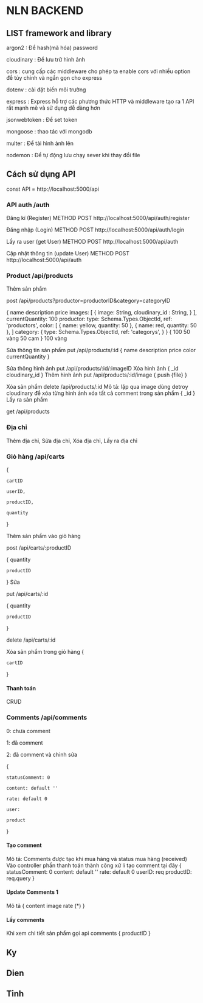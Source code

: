 # NLN BACKEND

## LIST framework and library

argon2 : Để hash(mã hóa) password

cloudinary : Để lưu trữ hình ảnh

cors : cung cấp các middleware cho phép ta enable cors với nhiều option để tùy chỉnh và ngắn gọn cho express

dotenv : cài đặt biến môi trường

express : Express hỗ trợ các phương thức HTTP và middleware tạo ra 1 API rất mạnh mẽ và sử dụng dễ dàng hơn

jsonwebtoken : Để set token

mongoose : thao tác với mongodb

multer : Để tải hình ảnh lên

nodemon : Để tự động lưu chạy sever khi thay đổi file

## Cách sử dụng API

const API = http://localhost:5000/api

### API auth /auth

Đăng kí (Register)
METHOD POST http://localhost:5000/api/auth/register

Đăng nhập (Login)
METHOD POST http://localhost:5000/api/auth/login

Lấy ra user (get User)
METHOD POST http://localhost:5000/api/auth

Cập nhật thông tin (update User)
METHOD POST http://localhost:5000/api/auth

### Product /api/products

Thêm sản phẩm

post /api/products?productor=productorID&category=categoryID

{
    name
    description
    price
    images: [
        {
            image: String,
            cloudinary_id : String,
        }
    ],
    currentQuantity: 100
    productor: type: Schema.Types.ObjectId, ref: 'productors',
    color: [
        {
            name: yellow,
            quantity: 50
        },
        {
            name: red,
            quantity: 50
        },
    ]
    category: {
         type: Schema.Types.ObjectId, ref: 'categorys', 
    }
}
{
    100
    50 vàng
    50 cam
}
100 vàng


Sửa thông tin sản phẩm
put /api/products/:id
{
    name
    description
    price
    color
    currentQuantity
}

Sửa thông hình ảnh 
put /api/products/:id/:imageID
Xóa hình ảnh 
{
    _id
    cloudinary_id
}
Thêm hình ảnh 
put /api/products/:id/image
{
    push {file}
}


Xóa sản phẩm
delete /api/products/:id
Mô tả:
lặp qua image dùng detroy cloudinary để xóa từng hình ảnh
xóa tất cả comment trong sản phẩm
{
    _id
}
Lấy ra sản phẩm

get /api/products


### Địa chỉ
Thêm địa chỉ, 
Sửa địa chỉ, 
Xóa địa chỉ, 
Lấy ra địa chỉ

### Giỏ hàng /api/carts
 
{

    cartID

    userID,

    productID,

    quantity
}

Thêm sản phẩm vào giỏ hàng

post /api/carts/:productID

{
    quantity

    productID

}
Sửa 

put /api/carts/:id

{
    quantity

    productID

}

delete /api/carts/:id

Xóa sản phẩm trong giỏ hàng {

    cartID

}

#### Thanh toán
CRUD

### Comments /api/comments

0: chưa comment

1:  đã comment

2: đã comment và chỉnh sửa

{

    statusComment: 0

    content: default ''

    rate: default 0

    user:

    product

}
#### Tạo comment

Mô tả: Comments được tạo khi mua hàng và status mua hàng (received) 
Vào controller phần thanh toán thành công xử lí tạo comment tại đây
{
    statusComment: 0
    content: default ''
    rate: default 0
    userID: req
    productID: req.query
}
#### Update Comments 1
Mô tả
{
    content
    image
    rate (*)
}

#### Lấy comments
Khi xem chi tiết sản phẩm gọi api comments
{
    productID
}


## Ky


## Dien


## Tinh
